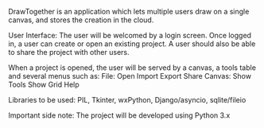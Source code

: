 DrawTogether is an application which lets multiple users draw on a single canvas, and stores the creation in the cloud.

User Interface:
The user will be welcomed by a login screen. Once logged in, a user can create or open an existing project. A user should also be able to share the project with other users.

When a project is opened, the user will be served by a canvas, a tools table and several menus such as: 
  File:
    Open
    Import
    Export
    Share
  Canvas:
    Show Tools
    Show Grid
  Help

Libraries to be used: PIL, Tkinter, wxPython, Django/asyncio, sqlite/fileio

Important side note: The project will be developed using Python 3.x
